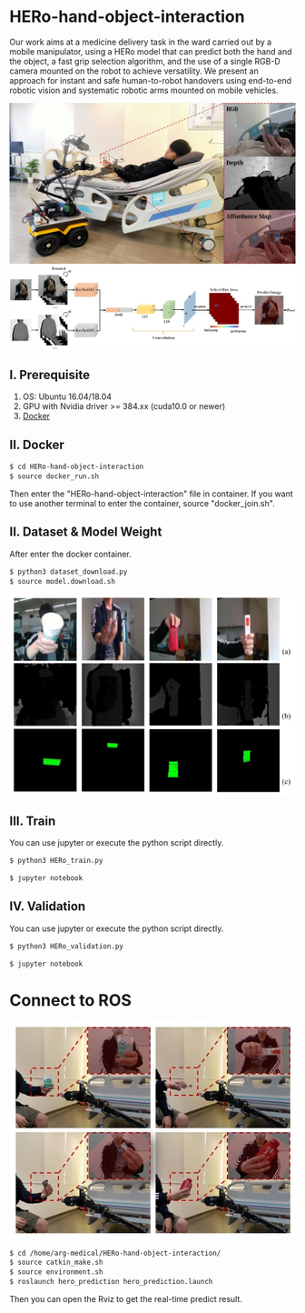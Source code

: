 # HERo-hand-object-interaction
  
Our work aims at a medicine delivery task in the ward carried out by a mobile manipulator, using a HERo model that can predict both the hand and the object, a fast grip selection algorithm, and the use of a single RGB-D camera mounted on the robot to achieve versatility. We present an approach for instant and safe human-to-robot handovers using end-to-end robotic vision and systematic robotic arms mounted on mobile vehicles.
  
![Teaser](figures/HERo_1.jpg)
![Approach](figures/HERo_2.jpg)

## I. Prerequisite
 1. OS: Ubuntu 16.04/18.04
 2. GPU with Nvidia driver >= 384.xx (cuda10.0 or newer)
 3. [Docker](https://docs.docker.com/install/linux/docker-ce/ubuntu/)


## II. Docker
```bash
$ cd HERo-hand-object-interaction
$ source docker_run.sh
```
Then enter the "HERo-hand-object-interaction" file in container.
If you want to use another terminal to enter the container, source "docker_join.sh".

## II. Dataset & Model Weight
After enter the docker container.
```bash
$ python3 dataset_download.py
$ source model.download.sh
```
![Dataset](figures/HERo_4.png)


## III. Train
You can use jupyter or execute the python script directly.
```bash
$ python3 HERo_train.py
```

```bash
$ jupyter notebook
```


## IV. Validation
You can use jupyter or execute the python script directly.
```bash
$ python3 HERo_validation.py
```

```bash
$ jupyter notebook
```

# Connect to ROS
![HERo](figures/HERo_3.jpg)

```bash
$ cd /home/arg-medical/HERo-hand-object-interaction/
$ source catkin_make.sh
$ source environment.sh
$ roslaunch hero_prediction hero_prediction.launch 
``` 
Then you can open the Rviz to get the real-time predict result.